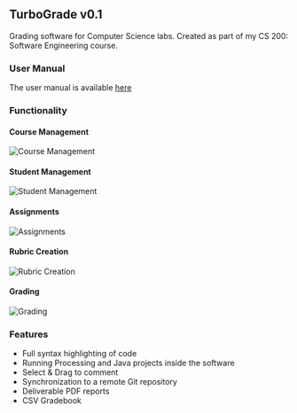 ## TurboGrade v0.1
Grading software for Computer Science labs. Created as part of my CS 200: Software Engineering course.

### User Manual

The user manual is available [here](http://docdro.id/i2YK8jO)

### Functionality

#### Course Management

![Course Management](https://image.ibb.co/buca5F/ezgif_com_video_to_gif.gif)

#### Student Management

![Student Management](https://image.ibb.co/nsihkF/ezgif_com_crop.gif)

#### Assignments

![Assignments](https://image.ibb.co/fEQjza/ezgif_com_video_to_gif_1.gif)

#### Rubric Creation

![Rubric Creation](https://image.ibb.co/iRTtsv/ezgif_com_video_to_gif_2.gif)

#### Grading
![Grading](https://image.ibb.co/i6PBea/ezgif_com_video_to_gif_3.gif)

### Features

- Full syntax highlighting of code
- Running Processing and Java projects inside the software
- Select & Drag to comment
- Synchronization to a remote Git repository
- Deliverable PDF reports
- CSV Gradebook
